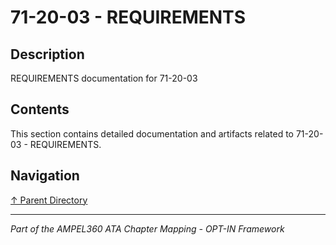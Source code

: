 # 71-20-03 - REQUIREMENTS

## Description

REQUIREMENTS documentation for 71-20-03

## Contents

This section contains detailed documentation and artifacts related to 71-20-03 - REQUIREMENTS.

## Navigation

[↑ Parent Directory](../README.md)

---

*Part of the AMPEL360 ATA Chapter Mapping - OPT-IN Framework*
